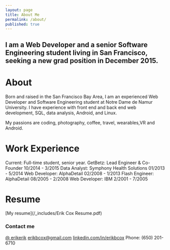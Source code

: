 ```yaml
---
layout: page
title: About Me
permalink: /about/
published: true
---
```


## I am a Web Developer and a senior Software Engineering student living in San Francisco, seeking a new grad position in December 2015.

# About
Born and raised in the San Francisco Bay Area, I am an experienced Web Developer and Software Engineering student at Notre Dame de Namur University. I have experience with front end and back end web development, SQL, data analysis, Android, and Linux.

My passions are coding, photography, coffee, travel, wearables,VR and Android.

# Work Experience
Current: Full-time student, senior year.
GetBetz: Lead Engineer & Co-Founder 10/2014 - 3/2015
Data Analyst: Symphony Health Solutions 01/2013 - 5/2014
Web Developer: AlphaDetail 02/2008 - 1/2013
Flash Engineer: AlphaDetail 08/2005 - 2/2008
Web Developer: IBM 2/2001 - 7/2005

# Resume
[My resume](/_includes/Erik Cox Resume.pdf)

### Contact me

[@ erikerik](https://twitter.com/erikerik)
[erikbcox@gmail.com](mailto:erikbcox@gmail.com)
[linkedin.com/in/erikbcox](https://www.linkedin.com/in/erikbcox)
Phone: (650) 201-6710
